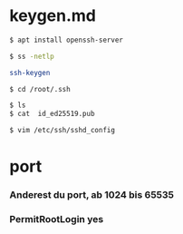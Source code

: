 # keygen.md

```bash
$ apt install openssh-server
```
```bash
$ ss -netlp
```
```bash
ssh-keygen
```
```bash
$ cd /root/.ssh
```
```bash
$ ls
$ cat  id_ed25519.pub
```
```bash
$ vim /etc/ssh/sshd_config
```

# port
### Anderest du port, ab 1024 bis 65535
### PermitRootLogin yes
